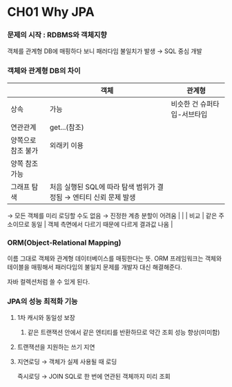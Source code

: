 # CH01 Why JPA

### 문제의 시작 : RDBMS와 객체지향

객체를 관계형 DB에 매핑하다 보니 패러다임 불일치가 발생 → SQL 중심 개발

### 객체와 관계형 DB의 차이

|  | 객체 | 관계형 |
| --- | --- | --- |
| 상속 | 가능 | 비슷한 건 슈퍼타입-서브타입 |
| 연관관계 | get...(참조)
양쪽으로 참조 불가 | 외래키 이용
양쪽 참조 가능 |
| 그래프 탐색 | 처음 실행된 SQL에 따라 탐색 범위가 결정됨 → 엔티티 신뢰 문제 발생
→ 모든 객체를 미리 로딩할 수도 없음
→ 진정한 계층 분할이 어려움 |  |
| 비교 | 같은 주소이므로 동일 | 객체 측면에서 다르기 때문에 다르게 결과값 나옴 |

### ORM(Object-Relational Mapping)

이름 그대로 객체와 관계형 데이터베이스를 매핑한다는 뜻. ORM 프레임워크는 객체와 테이블을 매핑해서 패러다임의 불일치 문제를 개발자 대신 해결해준다.

자바 컬렉션처럼 쓸 수 있게 된다. 

### JPA의 성능 최적화 기능

1. 1차 캐시와 동일성 보장
    1. 같은 트랜잭션 안에서 같은 엔티티를 반환하므로 약간 조회 성능 향상(미미함)
2. 트랜잭션을 지원하는 쓰기 지연
3. 지연로딩 → 객체가 실제 사용될 때 로딩
    
    즉시로딩 →  JOIN SQL로 한 번에 연관된 객체까지 미리 조회